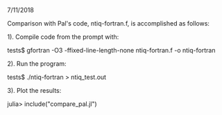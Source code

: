 7/11/2018

Comparison with Pal's code, ntiq-fortran.f, is accomplished
as follows:

1).  Compile code from the prompt with:

tests$ gfortran -O3 -ffixed-line-length-none ntiq-fortran.f -o ntiq-fortran

2).  Run the program:

tests$ ./ntiq-fortran > ntiq_test.out

3).  Plot the results:

julia> include("compare_pal.jl")

